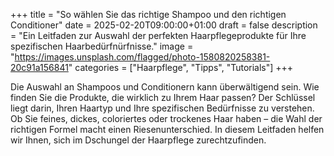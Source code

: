 +++
title = "So wählen Sie das richtige Shampoo und den richtigen Conditioner"
date = 2025-02-20T09:00:00+01:00
draft = false
description = "Ein Leitfaden zur Auswahl der perfekten Haarpflegeprodukte für Ihre spezifischen Haarbedürfnürfnisse."
image = "https://images.unsplash.com/flagged/photo-1580820258381-20c91a156841"
categories = ["Haarpflege", "Tipps", "Tutorials"]
+++

Die Auswahl an Shampoos und Conditionern kann überwältigend sein. Wie finden Sie die Produkte, die wirklich zu Ihrem Haar passen? Der Schlüssel liegt darin, Ihren Haartyp und Ihre spezifischen Bedürfnisse zu verstehen. Ob Sie feines, dickes, coloriertes oder trockenes Haar haben – die Wahl der richtigen Formel macht einen Riesenunterschied. In diesem Leitfaden helfen wir Ihnen, sich im Dschungel der Haarpflege zurechtzufinden.
